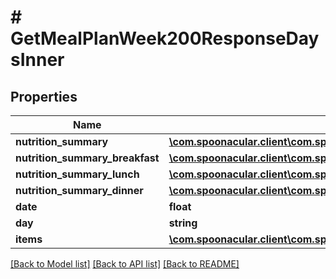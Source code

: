 # # GetMealPlanWeek200ResponseDaysInner

## Properties

Name | Type | Description | Notes
------------ | ------------- | ------------- | -------------
**nutrition_summary** | [**\com.spoonacular.client\com.spoonacular.client.model\GetMealPlanWeek200ResponseDaysInnerNutritionSummary**](GetMealPlanWeek200ResponseDaysInnerNutritionSummary.md) |  | [optional]
**nutrition_summary_breakfast** | [**\com.spoonacular.client\com.spoonacular.client.model\GetMealPlanWeek200ResponseDaysInnerNutritionSummary**](GetMealPlanWeek200ResponseDaysInnerNutritionSummary.md) |  | [optional]
**nutrition_summary_lunch** | [**\com.spoonacular.client\com.spoonacular.client.model\GetMealPlanWeek200ResponseDaysInnerNutritionSummary**](GetMealPlanWeek200ResponseDaysInnerNutritionSummary.md) |  | [optional]
**nutrition_summary_dinner** | [**\com.spoonacular.client\com.spoonacular.client.model\GetMealPlanWeek200ResponseDaysInnerNutritionSummary**](GetMealPlanWeek200ResponseDaysInnerNutritionSummary.md) |  | [optional]
**date** | **float** |  |
**day** | **string** |  |
**items** | [**\com.spoonacular.client\com.spoonacular.client.model\GetMealPlanWeek200ResponseDaysInnerItemsInner[]**](GetMealPlanWeek200ResponseDaysInnerItemsInner.md) |  | [optional]

[[Back to Model list]](../../README.md#models) [[Back to API list]](../../README.md#endpoints) [[Back to README]](../../README.md)
